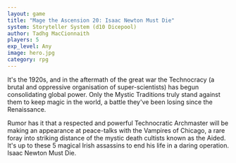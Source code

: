 ```yaml
---
layout: game
title: "Mage the Ascension 20: Isaac Newton Must Die" 
system: Storyteller System (d10 Dicepool)
author: Tadhg MacCionnaith
players: 5
exp_level: Any
image: hero.jpg
category: rpg
---
```


It's the 1920s, and in the aftermath of the great war the Technocracy (a brutal and oppressive organisation of super-scientists) has begun consolidating global power. Only the Mystic Traditions truly stand against them to keep magic in the world, a battle they've been losing since the Renaissance. 

Rumor has it that a respected and powerful Technocratic Archmaster will be making an appearance at peace-talks with the Vampires of Chicago, a rare foray into striking distance of the mystic death cultists known as the Aided. It's up to these 5 magical Irish assassins to end his life in a daring operation. Isaac Newton Must Die.
